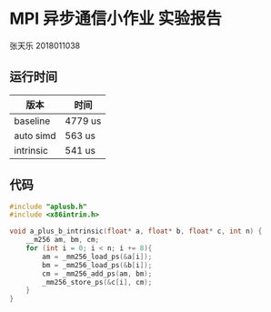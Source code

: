 # MPI 异步通信小作业 实验报告

张天乐 2018011038

## 运行时间

| 版本        | 时间      |
| --------- | ------- |
| baseline  | 4779 us |
| auto simd | 563 us  |
| intrinsic | 541 us  |

## 代码

```cpp
#include "aplusb.h"
#include <x86intrin.h>

void a_plus_b_intrinsic(float* a, float* b, float* c, int n) {
    __m256 am, bm, cm;
    for (int i = 0; i < n; i += 8){
        am = _mm256_load_ps(&a[i]);
        bm = _mm256_load_ps(&b[i]);
        cm = _mm256_add_ps(am, bm);
        _mm256_store_ps(&c[i], cm);
    }
}
```
